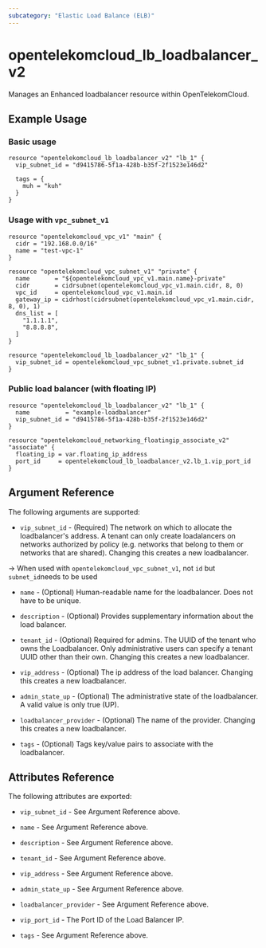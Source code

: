 ```yaml
---
subcategory: "Elastic Load Balance (ELB)"
---
```


# opentelekomcloud_lb_loadbalancer_v2

Manages an Enhanced loadbalancer resource within OpenTelekomCloud.

## Example Usage

### Basic usage

```hcl
resource "opentelekomcloud_lb_loadbalancer_v2" "lb_1" {
  vip_subnet_id = "d9415786-5f1a-428b-b35f-2f1523e146d2"

  tags = {
    muh = "kuh"
  }
}
```

### Usage with `vpc_subnet_v1`

```hcl
resource "opentelekomcloud_vpc_v1" "main" {
  cidr = "192.168.0.0/16"
  name = "test-vpc-1"
}

resource "opentelekomcloud_vpc_subnet_v1" "private" {
  name       = "${opentelekomcloud_vpc_v1.main.name}-private"
  cidr       = cidrsubnet(opentelekomcloud_vpc_v1.main.cidr, 8, 0)
  vpc_id     = opentelekomcloud_vpc_v1.main.id
  gateway_ip = cidrhost(cidrsubnet(opentelekomcloud_vpc_v1.main.cidr, 8, 0), 1)
  dns_list = [
    "1.1.1.1",
    "8.8.8.8",
  ]
}

resource "opentelekomcloud_lb_loadbalancer_v2" "lb_1" {
  vip_subnet_id = opentelekomcloud_vpc_subnet_v1.private.subnet_id
}
```

### Public load balancer (with floating IP)

```hcl
resource "opentelekomcloud_lb_loadbalancer_v2" "lb_1" {
  name          = "example-loadbalancer"
  vip_subnet_id = "d9415786-5f1a-428b-b35f-2f1523e146d2"
}

resource "opentelekomcloud_networking_floatingip_associate_v2" "associate" {
  floating_ip = var.floating_ip_address
  port_id     = opentelekomcloud_lb_loadbalancer_v2.lb_1.vip_port_id
}
```

## Argument Reference

The following arguments are supported:

* `vip_subnet_id` - (Required) The network on which to allocate the
  loadbalancer's address. A tenant can only create loadalancers on networks
  authorized by policy (e.g. networks that belong to them or networks that
  are shared). Changing this creates a new loadbalancer.

-> When used with `opentelekomcloud_vpc_subnet_v1`, not `id` but
`subnet_id`needs to be used

* `name` - (Optional) Human-readable name for the loadbalancer. Does not have
  to be unique.

* `description` - (Optional) Provides supplementary information about the load balancer.

* `tenant_id` - (Optional) Required for admins. The UUID of the tenant who owns
  the Loadbalancer.  Only administrative users can specify a tenant UUID
  other than their own. Changing this creates a new loadbalancer.

* `vip_address` - (Optional) The ip address of the load balancer.
  Changing this creates a new loadbalancer.

* `admin_state_up` - (Optional) The administrative state of the loadbalancer.
  A valid value is only true (UP).

* `loadbalancer_provider` - (Optional) The name of the provider. Changing this
  creates a new loadbalancer.

* `tags` - (Optional) Tags key/value pairs to associate with the loadbalancer.


## Attributes Reference

The following attributes are exported:

* `vip_subnet_id` - See Argument Reference above.

* `name` - See Argument Reference above.

* `description` - See Argument Reference above.

* `tenant_id` - See Argument Reference above.

* `vip_address` - See Argument Reference above.

* `admin_state_up` - See Argument Reference above.

* `loadbalancer_provider` - See Argument Reference above.

* `vip_port_id` - The Port ID of the Load Balancer IP.

* `tags` - See Argument Reference above.
